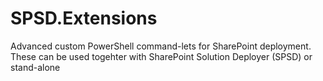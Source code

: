 SPSD.Extensions
===============

Advanced custom PowerShell command-lets for SharePoint deployment. These can be used togehter with SharePoint Solution Deployer (SPSD) or stand-alone
